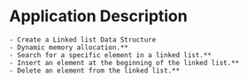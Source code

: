 
# Application Description

	- Create a Linked list Data Structure
	- Dynamic memory allocation.**
	- Search for a specific element in a linked list.**
	- Insert an element at the beginning of the linked list.**
    - Delete an element from the linked list.**
